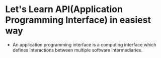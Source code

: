 # Let's Learn API(Application Programming Interface) in easiest way

- An application programming interface is a computing interface which defines interactions between multiple software intermediaries.
